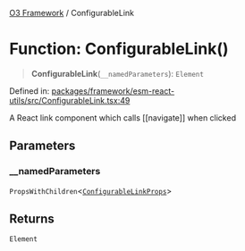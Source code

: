 [O3 Framework](../API.md) / ConfigurableLink

# Function: ConfigurableLink()

> **ConfigurableLink**(`__namedParameters`): `Element`

Defined in: [packages/framework/esm-react-utils/src/ConfigurableLink.tsx:49](https://github.com/openmrs/openmrs-esm-core/blob/18d2874f03a33a6ab8295af0e87ac97fdd150718/packages/framework/esm-react-utils/src/ConfigurableLink.tsx#L49)

A React link component which calls [[navigate]] when clicked

## Parameters

### \_\_namedParameters

`PropsWithChildren`\<[`ConfigurableLinkProps`](../interfaces/ConfigurableLinkProps.md)\>

## Returns

`Element`
